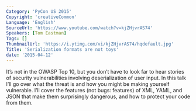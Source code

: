 ```yaml
---
Category: 'PyCon US 2015'
Copyright: 'creativeCommon'
Language: 'English'
SourceUrl: 'https://www.youtube.com/watch?v=kjZHjvrAS74'
Speakers: [Tom Eastman]
Tags: []
ThumbnailUrl: 'https://i.ytimg.com/vi/kjZHjvrAS74/hqdefault.jpg'
Title: 'Serialization formats are not toys'
date: '2015-04-12'
---
```

It’s not in the OWASP Top 10, but you don’t have to look far to hear stories of security vulnerabilities involving deserialization of user input. In this talk I’ll go over what the threat is and how you might be making yourself vulnerable. I’ll cover the features (not bugs: features) of XML, YAML, and JSON that make them surprisingly dangerous, and how to protect your code from them.
